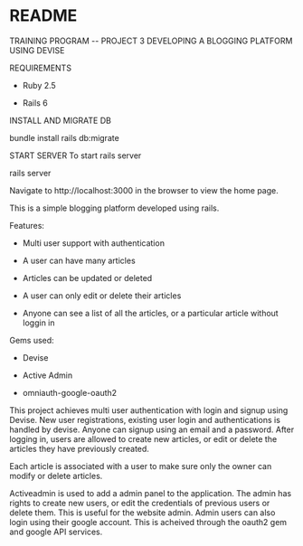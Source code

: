 # README
TRAINING PROGRAM -- PROJECT 3
DEVELOPING A BLOGGING PLATFORM USING DEVISE

REQUIREMENTS

* Ruby 2.5

* Rails 6

INSTALL AND MIGRATE DB

bundle install
rails db:migrate

START SERVER
To start rails server

rails server

Navigate to http://localhost:3000 in the browser to view the home page.



This is a simple blogging platform developed using rails.

Features:

* Multi user support with authentication

* A user can have many articles

* Articles can be updated or deleted

* A user can only edit or delete their articles

* Anyone can see a list of all the articles, or a particular article without loggin in

Gems used:

* Devise

* Active Admin

* omniauth-google-oauth2

This project achieves multi user authentication with login and signup using Devise. New user
registrations, existing user login and authentications is handled by devise. Anyone can signup using
an email and a password. After logging in, users are allowed to create new articles, or edit or
delete the articles they have previously created.

Each article is associated with a user to make sure only the owner can modify or delete articles.

Activeadmin is used to add a admin panel to the application. The admin has rights to create new
users, or edit the credentials of previous users or delete them. This is useful for the website
admin.
Admin users can also login using their google account. This is acheived through the oauth2 gem and
google API services.
